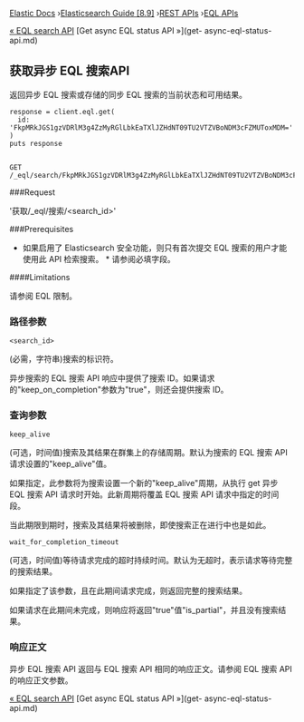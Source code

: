 

[Elastic Docs](/guide/) ›[Elasticsearch Guide [8.9]](index.md) ›[REST
APIs](rest-apis.md) ›[EQL APIs](eql-apis.md)

[« EQL search API](eql-search-api.md) [Get async EQL status API »](get-
async-eql-status-api.md)

## 获取异步 EQL 搜索API

返回异步 EQL 搜索或存储的同步 EQL 搜索的当前状态和可用结果。

    
    
    response = client.eql.get(
      id: 'FkpMRkJGS1gzVDRlM3g4ZzMyRGlLbkEaTXlJZHdNT09TU2VTZVBoNDM3cFZMUToxMDM='
    )
    puts response
    
    
    GET /_eql/search/FkpMRkJGS1gzVDRlM3g4ZzMyRGlLbkEaTXlJZHdNT09TU2VTZVBoNDM3cFZMUToxMDM=

###Request

'获取/_eql/搜索/<search_id>'

###Prerequisites

* 如果启用了 Elasticsearch 安全功能，则只有首次提交 EQL 搜索的用户才能使用此 API 检索搜索。  * 请参阅必填字段。

####Limitations

请参阅 EQL 限制。

### 路径参数

`<search_id>`

    

(必需，字符串)搜索的标识符。

异步搜索的 EQL 搜索 API 响应中提供了搜索 ID。如果请求的"keep_on_completion"参数为"true"，则还会提供搜索 ID。

### 查询参数

`keep_alive`

    

(可选，时间值)搜索及其结果在群集上的存储周期。默认为搜索的 EQL 搜索 API 请求设置的"keep_alive"值。

如果指定，此参数将为搜索设置一个新的"keep_alive"周期，从执行 get 异步 EQL 搜索 API 请求时开始。此新周期将覆盖 EQL 搜索 API 请求中指定的时间段。

当此期限到期时，搜索及其结果将被删除，即使搜索正在进行中也是如此。

`wait_for_completion_timeout`

    

(可选，时间值)等待请求完成的超时持续时间。默认为无超时，表示请求等待完整的搜索结果。

如果指定了该参数，且在此期间请求完成，则返回完整的搜索结果。

如果请求在此期间未完成，则响应将返回"true"值"is_partial"，并且没有搜索结果。

### 响应正文

异步 EQL 搜索 API 返回与 EQL 搜索 API 相同的响应正文。请参阅 EQL 搜索 API 的响应正文参数。

[« EQL search API](eql-search-api.md) [Get async EQL status API »](get-
async-eql-status-api.md)
